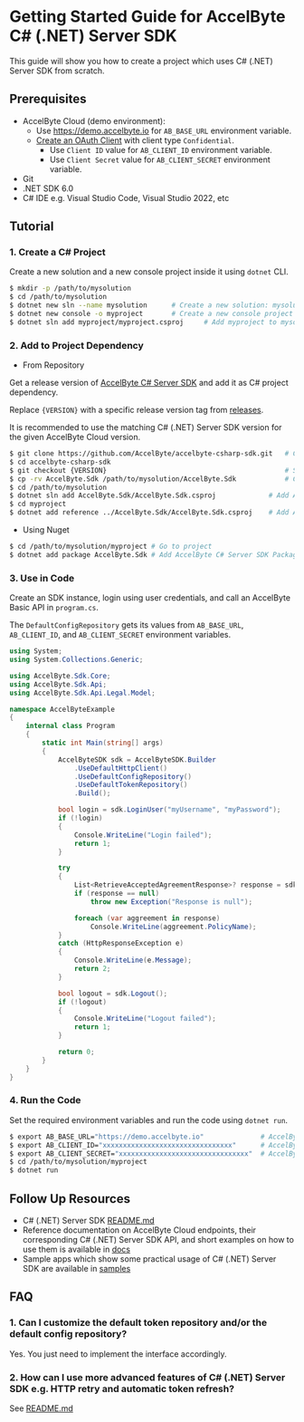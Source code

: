 # Getting Started Guide for AccelByte C# (.NET) Server SDK

This guide will show you how to create a project which uses C# (.NET) Server SDK from scratch.


## Prerequisites
* AccelByte Cloud (demo environment):
	* Use https://demo.accelbyte.io for `AB_BASE_URL` environment variable.
	* [Create an OAuth Client](https://docs.accelbyte.io/guides/access/iam-client.html#create-a-client) with client type `Confidential`.
		* Use `Client ID` value for `AB_CLIENT_ID` environment variable.
		* Use `Client Secret` value for `AB_CLIENT_SECRET` environment variable.
* Git
* .NET SDK 6.0
* C# IDE e.g. Visual Studio Code, Visual Studio 2022, etc


## Tutorial

### 1. Create a C# Project

Create a new solution and a new console project inside it using `dotnet` CLI.

```bash
$ mkdir -p /path/to/mysolution
$ cd /path/to/mysolution
$ dotnet new sln --name mysolution      # Create a new solution: mysolution
$ dotnet new console -o myproject       # Create a new console project myproject
$ dotnet sln add myproject/myproject.csproj     # Add myproject to mysolution
```

### 2. Add to Project Dependency

- From Repository

Get a release version of [AccelByte C# Server SDK](https://github.com/AccelByte/accelbyte-csharp-sdk) and add it as C# project dependency. 

Replace `{VERSION}` with a specific release version tag from [releases](https://github.com/AccelByte/accelbyte-csharp-sdk/releases).

It is recommended to use the matching C# (.NET) Server SDK version for the given AccelByte Cloud version.

```bash
$ git clone https://github.com/AccelByte/accelbyte-csharp-sdk.git   # Clone AccelByte C# Server SDK
$ cd accelbyte-csharp-sdk
$ git checkout {VERSION}                                            # Switch to a specific release {VERSION} 
$ cp -rv AccelByte.Sdk /path/to/mysolution/AccelByte.Sdk            # Copy AccelByte C# Server SDK source code
$ cd /path/to/mysolution
$ dotnet sln add AccelByte.Sdk/AccelByte.Sdk.csproj             # Add AccelByte C# Server SDK to solution
$ cd myproject
$ dotnet add reference ../AccelByte.Sdk/AccelByte.Sdk.csproj    # Add AccelByte C# Server SDK as a dependency of C# project
```
- Using Nuget
```bash
$ cd /path/to/mysolution/myproject # Go to project
$ dotnet add package AccelByte.Sdk # Add AccelByte C# Server SDK Package from Nuget
```

### 3. Use in Code

Create an SDK instance, login using user credentials, and call an AccelByte Basic API in `program.cs`.

The `DefaultConfigRepository` gets its values from `AB_BASE_URL`, `AB_CLIENT_ID`, and `AB_CLIENT_SECRET` environment variables.

```csharp
using System;
using System.Collections.Generic;

using AccelByte.Sdk.Core;
using AccelByte.Sdk.Api;
using AccelByte.Sdk.Api.Legal.Model;

namespace AccelByteExample
{
    internal class Program
    {
        static int Main(string[] args)
        {
            AccelByteSDK sdk = AccelByteSDK.Builder
                .UseDefaultHttpClient()
                .UseDefaultConfigRepository()
                .UseDefaultTokenRepository()
                .Build();

            bool login = sdk.LoginUser("myUsername", "myPassword");
            if (!login)
            {
                Console.WriteLine("Login failed");
                return 1;
            }

            try
            {
                List<RetrieveAcceptedAgreementResponse>? response = sdk.Legal.Agreement.RetrieveAgreementsPublicOp.Execute();
                if (response == null)
                    throw new Exception("Response is null");

                foreach (var aggreement in response)
                    Console.WriteLine(aggreement.PolicyName);
            }
            catch (HttpResponseException e)
            {
                Console.WriteLine(e.Message);
                return 2;
            }

            bool logout = sdk.Logout();
            if (!logout)
            {
                Console.WriteLine("Logout failed");
                return 1;
            }

            return 0;
        }
    }
}
```

### 4. Run the Code

Set the required environment variables and run the code using `dotnet run`.

```bash
$ export AB_BASE_URL="https://demo.accelbyte.io"              # AccelByte Cloud Base URL e.g. demo environment
$ export AB_CLIENT_ID="xxxxxxxxxxxxxxxxxxxxxxxxxxxxxxxx"      # AccelByte Cloud OAuth Client ID
$ export AB_CLIENT_SECRET="xxxxxxxxxxxxxxxxxxxxxxxxxxxxxxxx"  # AccelByte Cloud OAuth Client Secret
$ cd /path/to/mysolution/myproject
$ dotnet run
```

## Follow Up Resources

* C# (.NET) Server SDK [README.md](https://github.com/AccelByte/accelbyte-csharp-sdk/blob/main/README.md)
* Reference documentation on AccelByte Cloud endpoints, their corresponding C# (.NET) Server SDK API, and short examples on how to use them is available in [docs](https://github.com/AccelByte/accelbyte-csharp-sdk/blob/main/docs)
* Sample apps which show some practical usage of C# (.NET) Server SDK are available in [samples](https://github.com/AccelByte/accelbyte-csharp-sdk/blob/main/samples)

## FAQ

### 1. Can I customize the default token repository and/or the default config repository?

Yes. You just need to implement the interface accordingly.

### 2. How can I use more advanced features of C# (.NET) Server SDK e.g. HTTP retry and automatic token refresh? 

See [README.md](https://github.com/AccelByte/accelbyte-csharp-sdk/blob/main/README.md)